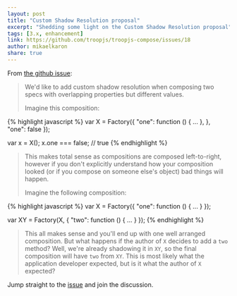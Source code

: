 ```yaml
---
layout: post
title: "Custom Shadow Resolution proposal"
excerpt: "Shedding some light on the Custom Shadow Resolution proposal"
tags: [3.x, enhancement]
link: https://github.com/troopjs/troopjs-compose/issues/18
author: mikaelkaron
share: true
---
```


From [the github issue](https://github.com/troopjs/troopjs-compose/issues/18):

>We'd like to add custom shadow resolution when composing two specs with overlapping properties but different values.
>
>Imagine this composition:
>
{% highlight javascript %}
var X = Factory({
  "one": function () { ... },
},
  "one": false
});

var x = X();
x.one === false; // true
{% endhighlight %}

>This makes total sense as compositions are composed left-to-right, however if you don't explicitly understand how your composition looked (or if you compose on someone else's object) bad things will happen.
>
>Imagine the following composition:
>
{% highlight javascript %}
var X = Factory({
 "one": function () { ... }
});

var XY = Factory(X, {
 "two": function () { ... }
});
{% endhighlight %}
>
>This all makes sense and you'll end up with one well arranged composition. But what happens if the author of `X` decides to add a `two` method? Well, we're already shadowing it in `XY`, so the final composition will have `two` from `XY`. This is most likely what the application developer expected, but is it what the author of `X` expected?

Jump straight to the [issue](https://github.com/troopjs/troopjs-compose/issues/18) and join the discussion.